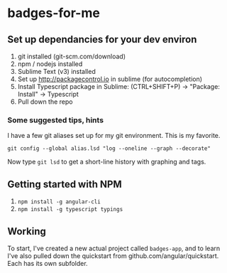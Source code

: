 # badges-for-me

## Set up dependancies for your dev environ

1. git installed (git-scm.com/download)
1. npm / nodejs installed
1. Sublime Text (v3) installed
1. Set up http://packagecontrol.io in sublime (for autocompletion)
1. Install Typescript package in Sublime: (CTRL+SHIFT+P) -> "Package: Install" -> Typescript
1. Pull down the repo

### Some suggested tips, hints

I have a few git aliases set up for my git environment. This is my favorite.

  `git config --global alias.lsd "log --oneline --graph --decorate"`

  Now type `git lsd` to get a short-line history with graphing and tags.


## Getting started with NPM

1. `npm install -g angular-cli`
2. `npm install -g typescript typings`

## Working

To start, I've created a new actual project called `badges-app`, 
and to learn I've also pulled down the quickstart from github.com/angular/quickstart.  Each has its own subfolder.


